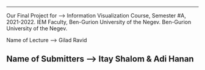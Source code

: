 ---------------------------------------------------------------------------------------------
Our Final Project for       -->       Information Visualization Course, 
                                      Semester #A, 2021-2022.
                                      IEM Faculty, Ben-Gurion University of the Negev. 
			                                Ben-Gurion University of the Negev.


Name of Lecture             -->       Gilad Ravid


Name of Submitters          -->       Itay Shalom & Adi Hanan 
---------------------------------------------------------------------------------------------
